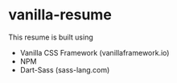 # vanilla-resume

This resume is built using

-  Vanilla CSS Framework (vanillaframework.io)
-  NPM
-  Dart-Sass (sass-lang.com)




